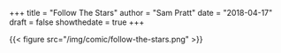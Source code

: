 +++
title = "Follow The Stars"
author = "Sam Pratt"
date = "2018-04-17"
draft = false
showthedate = true
+++

{{< figure src="/img/comic/follow-the-stars.png" >}}

